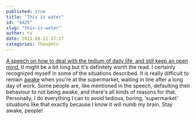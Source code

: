 ```yaml
---
published: true
title: "This is water"
id: "4425"
slug: "this-is-water"
author: rv
date: 2011-08-21 17:17
categories: Thoughts
---
```

<a href="http://publicnoises.blogspot.com/2009/05/david-foster-wallace-kenyon.html">A speech on how to deal with the tedium of daily life  and still keep an open mind.</a>
It might be a bit long but it's definitely worth the read. I certainly recognized myself in some of the situations described. It <em>is</em> really difficult to remain <a href="/blog/2011/03/17/are-you-awake/">awake</a> when you're at the supermarket, waiting in line after a long day of work. Some people are, like mentioned in the speech, defaulting their behaviour to not being awake, and there's all kinds of reasons for that. Personally, I do everything I can to avoid tedious, boring, 'supermarket' situations like that exactly because I know it will numb my brain. Stay awake, people!